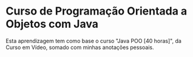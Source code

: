 # Curso de Programação Orientada a Objetos com Java

Esta aprendizagem tem como base o curso "Java POO [40 horas]", da Curso em Vídeo, somado com minhas anotações pessoais. 
